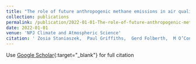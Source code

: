 ```yaml
---
title: "The role of future anthropogenic methane emissions in air quality and climate"
collection: publications
permalink: /publication/2022-01-01-The-role-of-future-anthropogenic-methane-emissions-in-air-quality-and-climate
date: 2022-01-01
venue: 'NPJ Climate and Atmospheric Science'
citation: ' Zosia Staniaszek,  Paul Griffiths,  Gerd Folberth,  M O’Connor,  Abraham Luke,  Alexander Archibald, &quot;The role of future anthropogenic methane emissions in air quality and climate.&quot; NPJ Climate and Atmospheric Science, 2022.'
---
```

Use [Google Scholar](https://scholar.google.com/scholar?q=The+role+of+future+anthropogenic+methane+emissions+in+air+quality+and+climate){:target="_blank"} for full citation